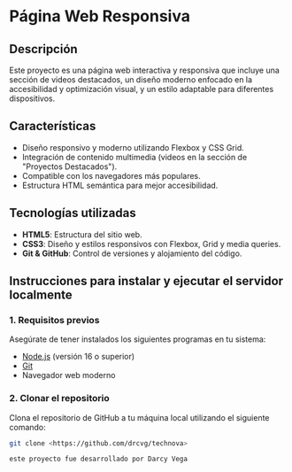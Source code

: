 # Página Web Responsiva

## Descripción
Este proyecto es una página web interactiva y responsiva que incluye una sección de videos destacados, un diseño moderno enfocado en la accesibilidad y optimización visual, y un estilo adaptable para diferentes dispositivos.

## Características
- Diseño responsivo y moderno utilizando Flexbox y CSS Grid.
- Integración de contenido multimedia (videos en la sección de "Proyectos Destacados").
- Compatible con los navegadores más populares.
- Estructura HTML semántica para mejor accesibilidad.

## Tecnologías utilizadas
- **HTML5**: Estructura del sitio web.
- **CSS3**: Diseño y estilos responsivos con Flexbox, Grid y media queries.
- **Git & GitHub**: Control de versiones y alojamiento del código.

## **Instrucciones para instalar y ejecutar el servidor localmente**

### **1. Requisitos previos**
Asegúrate de tener instalados los siguientes programas en tu sistema:
- [Node.js](https://nodejs.org/) (versión 16 o superior)
- [Git](https://git-scm.com/)
- Navegador web moderno

### **2. Clonar el repositorio**
Clona el repositorio de GitHub a tu máquina local utilizando el siguiente comando:
```bash
git clone <https://github.com/drcvg/technova>

este proyecto fue desarrollado por Darcy Vega